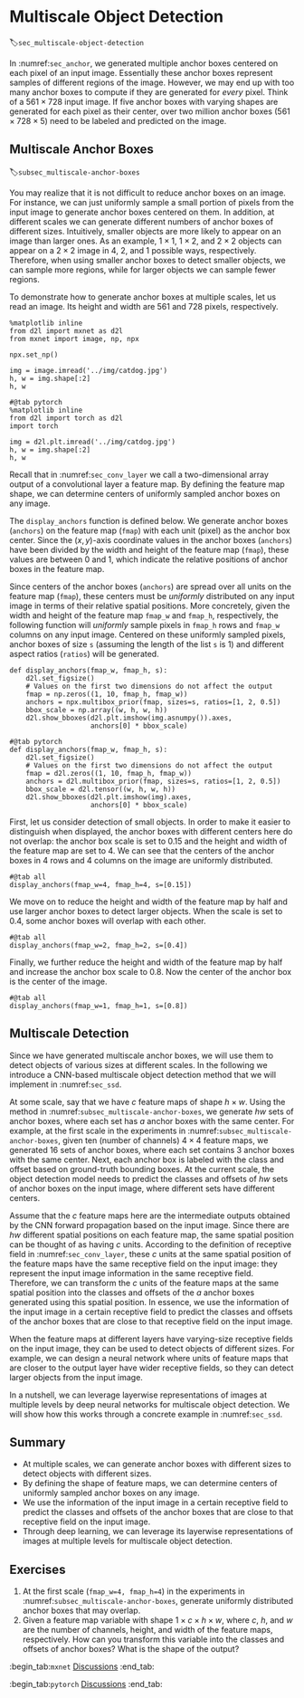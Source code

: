 # Multiscale Object Detection
:label:`sec_multiscale-object-detection`


In :numref:`sec_anchor`,
we generated multiple anchor boxes centered on each pixel of an input image. 
Essentially these anchor boxes 
represent samples of
different regions of the image.
However, 
we may end up with too many anchor boxes to compute
if they are generated for *every* pixel.
Think of a $561 \times 728$ input image.
If five anchor boxes 
with varying shapes
are generated for each pixel as their center,
over two million anchor boxes ($561 \times 728 \times 5$) need to be labeled and predicted on the image.

## Multiscale Anchor Boxes
:label:`subsec_multiscale-anchor-boxes`

You may realize that
it is not difficult to reduce anchor boxes on an image.
For instance, we can just 
uniformly sample a small portion of pixels
from the input image
to generate anchor boxes centered on them.
In addition, 
at different scales
we can generate different numbers of anchor boxes
of different sizes.
Intuitively,
smaller objects are more likely
to appear on an image than larger ones.
As an example,
$1 \times 1$, $1 \times 2$, and $2 \times 2$ objects 
can appear on a $2 \times 2$ image
in 4, 2, and 1 possible ways, respectively.
Therefore, when using smaller anchor boxes to detect smaller objects, we can sample more regions,
while for larger objects we can sample fewer regions.

To demonstrate how to generate anchor boxes
at multiple scales, let us read an image.
Its height and width are 561 and 728 pixels, respectively.

```{.python .input}
%matplotlib inline
from d2l import mxnet as d2l
from mxnet import image, np, npx

npx.set_np()

img = image.imread('../img/catdog.jpg')
h, w = img.shape[:2]
h, w
```

```{.python .input}
#@tab pytorch
%matplotlib inline
from d2l import torch as d2l
import torch

img = d2l.plt.imread('../img/catdog.jpg')
h, w = img.shape[:2]
h, w
```

Recall that in :numref:`sec_conv_layer`
we call a two-dimensional array output of 
a convolutional layer a feature map.
By defining the feature map shape,
we can determine centers of uniformly sampled anchor boxes  on any image.


The `display_anchors` function is defined below.
We generate anchor boxes (`anchors`) on the feature map (`fmap`) with each unit (pixel) as the anchor box center.
Since the $(x, y)$-axis coordinate values
in the anchor boxes (`anchors`) have been divided by the width and height of the feature map (`fmap`),
these values are between 0 and 1,
which indicate the relative positions of
anchor boxes in the feature map.

Since centers of the anchor boxes (`anchors`)
are spread over all units on the feature map (`fmap`),
these centers must be *uniformly* distributed
on any input image
in terms of their relative spatial positions.
More concretely,
given the width and height of the feature map `fmap_w` and `fmap_h`, respectively,
the following function will *uniformly* sample
pixels in `fmap_h` rows and `fmap_w` columns
on any input image.
Centered on these uniformly sampled pixels,
anchor boxes of size `s` (assuming the length of the list `s` is 1) and different aspect ratios (`ratios`)
will be generated.

```{.python .input}
def display_anchors(fmap_w, fmap_h, s):
    d2l.set_figsize()
    # Values on the first two dimensions do not affect the output
    fmap = np.zeros((1, 10, fmap_h, fmap_w))
    anchors = npx.multibox_prior(fmap, sizes=s, ratios=[1, 2, 0.5])
    bbox_scale = np.array((w, h, w, h))
    d2l.show_bboxes(d2l.plt.imshow(img.asnumpy()).axes,
                    anchors[0] * bbox_scale)
```

```{.python .input}
#@tab pytorch
def display_anchors(fmap_w, fmap_h, s):
    d2l.set_figsize()
    # Values on the first two dimensions do not affect the output
    fmap = d2l.zeros((1, 10, fmap_h, fmap_w))
    anchors = d2l.multibox_prior(fmap, sizes=s, ratios=[1, 2, 0.5])
    bbox_scale = d2l.tensor((w, h, w, h))
    d2l.show_bboxes(d2l.plt.imshow(img).axes,
                    anchors[0] * bbox_scale)
```

First, let us consider
detection of small objects.
In order to make it easier to distinguish when displayed, the anchor boxes with different centers here do not overlap:
the anchor box scale is set to 0.15
and the height and width of the feature map are set to 4. We can see
that the centers of the anchor boxes in 4 rows and 4 columns on the image are uniformly distributed.

```{.python .input}
#@tab all
display_anchors(fmap_w=4, fmap_h=4, s=[0.15])
```

We move on to reduce the height and width of the feature map by half and use larger anchor boxes to detect larger objects. When the scale is set to 0.4, 
some anchor boxes will overlap with each other.

```{.python .input}
#@tab all
display_anchors(fmap_w=2, fmap_h=2, s=[0.4])
```

Finally, we further reduce the height and width of the feature map by half and increase the anchor box scale to 0.8. Now the center of the anchor box is the center of the image.

```{.python .input}
#@tab all
display_anchors(fmap_w=1, fmap_h=1, s=[0.8])
```

## Multiscale Detection


Since we have generated multiscale anchor boxes,
we will use them to detect objects of various sizes
at different scales.
In the following
we introduce a CNN-based multiscale object detection
method that we will implement
in :numref:`sec_ssd`.

At some scale,
say that we have $c$ feature maps of shape $h \times w$.
Using the method in :numref:`subsec_multiscale-anchor-boxes`,
we generate $hw$ sets of anchor boxes,
where each set has $a$ anchor boxes with the same center.
For example, 
at the first scale in the experiments in :numref:`subsec_multiscale-anchor-boxes`,
given ten (number of channels) $4 \times 4$ feature maps,
we generated 16 sets of anchor boxes,
where each set contains 3 anchor boxes with the same center.
Next, each anchor box is labeled with
the class and offset based on ground-truth bounding boxes. At the current scale, the object detection model needs to predict the classes and offsets of $hw$ sets of anchor boxes on the input image, where different sets have different centers.


Assume that the $c$ feature maps here
are the intermediate outputs obtained
by the CNN forward propagation based on the input image. Since there are $hw$ different spatial positions on each feature map,
the same spatial position can be 
thought of as having $c$ units.
According to the
definition of receptive field in :numref:`sec_conv_layer`,
these $c$ units at the same spatial position
of the feature maps
have the same receptive field on the input image:
they represent the input image information
in the same receptive field.
Therefore, we can transform the $c$ units
of the feature maps at the same spatial position
into the
classes and offsets of the $a$ anchor boxes
generated using this spatial position.
In essence,
we use the information of the input image in a certain receptive field
to predict the classes and offsets of the anchor boxes
that are
close to that receptive field
on the input image.


When the feature maps at different layers
have varying-size receptive fields on the input image, they can be used to detect objects of different sizes.
For example, we can design a neural network where
units of feature maps that are closer to the output layer
have wider receptive fields,
so they can detect larger objects from the input image.

In a nutshell, we can leverage
layerwise representations of images at multiple levels
by deep neural networks
for multiscale object detection.
We will show how this works through a concrete example
in :numref:`sec_ssd`.




## Summary

* At multiple scales, we can generate anchor boxes with different sizes to detect objects with different sizes.
* By defining the shape of feature maps, we can determine centers of uniformly sampled anchor boxes on any image.
* We use the information of the input image in a certain receptive field to predict the classes and offsets of the anchor boxes that are close to that receptive field on the input image.
* Through deep learning, we can leverage its layerwise representations of images at multiple levels for multiscale object detection.


## Exercises

1. At the first scale (`fmap_w=4, fmap_h=4`) in the experiments in :numref:`subsec_multiscale-anchor-boxes`, generate uniformly distributed anchor boxes that may overlap.
1. Given a feature map variable with shape $1 \times c \times h \times w$, where $c$, $h$, and $w$ are the number of channels, height, and width of the feature maps, respectively. How can you transform this variable into the classes and offsets of anchor boxes? What is the shape of the output?

:begin_tab:`mxnet`
[Discussions](https://discuss.d2l.ai/t/371)
:end_tab:

:begin_tab:`pytorch`
[Discussions](https://discuss.d2l.ai/t/1607)
:end_tab:
